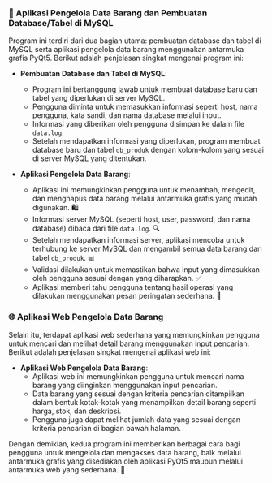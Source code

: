 ### 🏬 Aplikasi Pengelola Data Barang dan Pembuatan Database/Tabel di MySQL

Program ini terdiri dari dua bagian utama: pembuatan database dan tabel di MySQL serta aplikasi pengelola data barang menggunakan antarmuka grafis PyQt5. Berikut adalah penjelasan singkat mengenai program ini:

- **Pembuatan Database dan Tabel di MySQL**:
  - Program ini bertanggung jawab untuk membuat database baru dan tabel yang diperlukan di server MySQL.
  - Pengguna diminta untuk memasukkan informasi seperti host, nama pengguna, kata sandi, dan nama database melalui input.
  - Informasi yang diberikan oleh pengguna disimpan ke dalam file `data.log`.
  - Setelah mendapatkan informasi yang diperlukan, program membuat database baru dan tabel `db_produk` dengan kolom-kolom yang sesuai di server MySQL yang ditentukan.

- **Aplikasi Pengelola Data Barang**:
  - Aplikasi ini memungkinkan pengguna untuk menambah, mengedit, dan menghapus data barang melalui antarmuka grafis yang mudah digunakan. 🛍️
  - Informasi server MySQL (seperti host, user, password, dan nama database) dibaca dari file `data.log`. 🔍
  - Setelah mendapatkan informasi server, aplikasi mencoba untuk terhubung ke server MySQL dan mengambil semua data barang dari tabel `db_produk`. 📊
  - Validasi dilakukan untuk memastikan bahwa input yang dimasukkan oleh pengguna sesuai dengan yang diharapkan. ✅
  - Aplikasi memberi tahu pengguna tentang hasil operasi yang dilakukan menggunakan pesan peringatan sederhana. 📢

### 🌐 Aplikasi Web Pengelola Data Barang

Selain itu, terdapat aplikasi web sederhana yang memungkinkan pengguna untuk mencari dan melihat detail barang menggunakan input pencarian. Berikut adalah penjelasan singkat mengenai aplikasi web ini:

- **Aplikasi Web Pengelola Data Barang**:
  - Aplikasi web ini memungkinkan pengguna untuk mencari nama barang yang diinginkan menggunakan input pencarian.
  - Data barang yang sesuai dengan kriteria pencarian ditampilkan dalam bentuk kotak-kotak yang menampilkan detail barang seperti harga, stok, dan deskripsi.
  - Pengguna juga dapat melihat jumlah data yang sesuai dengan kriteria pencarian di bagian bawah halaman.

Dengan demikian, kedua program ini memberikan berbagai cara bagi pengguna untuk mengelola dan mengakses data barang, baik melalui antarmuka grafis yang disediakan oleh aplikasi PyQt5 maupun melalui antarmuka web yang sederhana. 🚀
